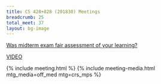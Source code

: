 ```yaml
---
title: CS 428+828 (201830) Meetings
breadcrumb: 25
total_meet: 37
layout: bg-image
---
```

[Was midterm exam fair assessment of your learning?](https://urcourses.uregina.ca/mod/choice/view.php?id=867512)

[VIDEO](https://www.youtube.com/watch?v=QckIzHC99Xc)

{% include meeting.html %}
{% include meeting-media.html mtg_media=off_med mtg=crs_mps %}
